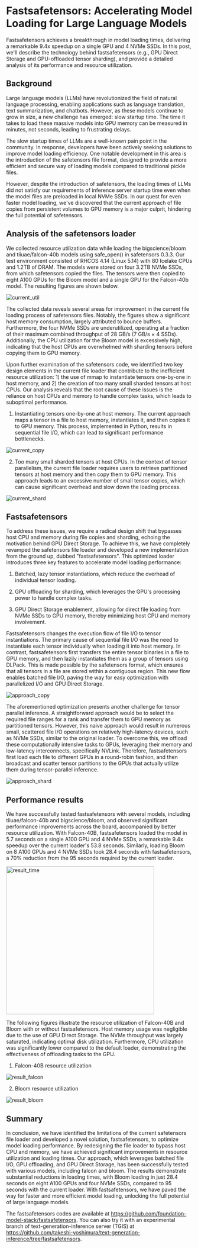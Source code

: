 Fastsafetensors: Accelerating Model Loading for Large Language Models
====================

Fastsafetensors achieves a breakthrough in model loading times, delivering a remarkable 9.4x speedup on a single GPU and 4 NVMe SSDs. In this post, we'll describe the technology behind fastsafetensors (e.g., GPU Direct Storage and GPU-offloaded tensor sharding), and provide a detailed analysis of its performance and resource utilization.

## Background

Large language models (LLMs) have revolutionized the field of natural language processing, enabling applications such as language translation, text summarization, and chatbots. However, as these models continue to grow in size, a new challenge has emerged: slow startup time. The time it takes to load these massive models into GPU memory can be measured in minutes, not seconds, leading to frustrating delays.

The slow startup times of LLMs are a well-known pain point in the community. In response, developers have been actively seeking solutions to improve model loading efficiency. One notable development in this area is the introduction of the safetensors file format, designed to provide a more efficient and secure way of loading models compared to traditional pickle files.

However, despite the introduction of safetensors, the loading times of LLMs did not satisfy our requirements of inference server startup time even when the model files are preloaded in local NVMe SSDs. In our quest for even faster model loading, we've discovered that the current approach of file copies from persistent volumes to GPU memory is a major culprit, hindering the full potential of safetensors.

## Analysis of the safetensors loader

We collected resource utilization data while loading the bigscience/bloom and tiiuae/falcon-40b models using safe_open() in safetensors 0.3.3. Our test environment consisted of RHCOS 4.14 (Linux 5.14) with 80 Icelake CPUs and 1.2TB of DRAM. The models were stored on four 3.2TB NVMe SSDs, from which safetensors copied the files. The tensors were then copied to eight A100 GPUs for the Bloom model and a single GPU for the Falcon-40b model. The resulting figures are shown below.

![current_util](./fig/current_srcutil.png)

The collected data reveals several areas for improvement in the current file loading process of safetensors files. Notably, the figures show a significant host memory consumption, largely attributed to bounce buffers. Furthermore, the four NVMe SSDs are underutilized, operating at a fraction of their maximum combined throughput of 28 GB/s (7 GB/s × 4 SSDs). Additionally, the CPU utilization for the Bloom model is excessively high, indicating that the host CPUs are overwhelmed with sharding tensors before copying them to GPU memory.

Upon further examination of the safetensors code, we identified two key design elements in the current file loader that contribute to the inefficient resource utilization: 1) the use of mmap to instantiate tensors one-by-one in host memory, and 2) the creation of too many small sharded tensors at host CPUs. Our analysis reveals that the root cause of these issues is the reliance on host CPUs and memory to handle complex tasks, which leads to suboptimal performance.

1) Instantiating tensors one-by-one at host memory. The current approach maps a tensor in a file to host memory, instantiates it, and then copies it to GPU memory. This process, implemented in Python, results in sequential file I/O, which can lead to significant performance bottlenecks.

![current_copy](./fig/current_copy.png)

2) Too many small sharded tensors at host CPUs. In the context of tensor parallelism, the current file loader requires users to retrieve partitioned tensors at host memory and then copy them to GPU memory. This approach leads to an excessive number of small tensor copies, which can cause significant overhead and slow down the loading process.

![current_shard](./fig/current_shard.png)

## Fastsafetensors

To address these issues, we require a radical design shift that bypasses host CPU and memory during file copies and sharding, echoing the motivation behind GPU Direct Storage. To achieve this, we have completely revamped the safetensors file loader and developed a new implementation from the ground up, dubbed "fastsafetensors". This optimized loader introduces three key features to accelerate model loading performance:

1. Batched, lazy tensor instantiations, which reduce the overhead of individual tensor loading.

2. GPU offloading for sharding, which leverages the GPU's processing power to handle complex tasks.

3. GPU Direct Storage enablement, allowing for direct file loading from NVMe SSDs to GPU memory, thereby minimizing host CPU and memory involvement.

Fastsafetensors changes the execution flow of file I/O to tensor instantiations. The primary cause of sequential file I/O was the need to instantiate each tensor individually when loading it into host memory. In contrast, fastsafetensors first transfers the entire tensor binaries in a file to GPU memory, and then lazily instantiates them as a group of tensors using DLPack. This is made possible by the safetensors format, which ensures that all tensors in a file are stored within a contiguous region. This new flow enables batched file I/O, paving the way for easy optimization with parallelized I/O and GPU Direct Storage.

![approach_copy](./fig/approach_copy.png)

The aforementioned optimization presents another challenge for tensor parallel inference. A straightforward approach would be to select the required file ranges for a rank and transfer them to GPU memory as partitioned tensors. However, this naive approach would result in numerous small, scattered file I/O operations on relatively high-latency devices, such as NVMe SSDs, similar to the original loader. To overcome this, we offload these computationally intensive tasks to GPUs, leveraging their memory and low-latency interconnects, specifically NVLink. Therefore, fastsafetensors first load each file to different GPUs in a round-robin fashion, and then broadcast and scatter tensor partitions to the GPUs that actually utilize them during tensor-parallel inference.

![approach_shard](./fig/approach_shard.png)

## Performance results

We have successfully tested fastsafetensors with several models, including tiiuae/falcon-40b and bigscience/bloom, and observed significant performance improvements across the board, accompanied by better resource utilization. With Falcon-40B, fastsafetensors loaded the model in 5.7 seconds on a single A100 GPU and 4 NVMe SSDs, a remarkable 9.4x speedup over the current loader's 53.8 seconds. Similarly, loading Bloom on 8 A100 GPUs and 4 NVMe SSDs took 28.4 seconds with fastsafetensors, a 70% reduction from the 95 seconds required by the current loader.

<img src="./fig/result_time.png" alt="result_time" width="400"/>

The following figures illustrate the resource utilization of Falcon-40B and Bloom with or without fastsafetensors. Host memory usage was negligible due to the use of GPU Direct Storage. The NVMe throughput was largely saturated, indicating optimal disk utilization. Furthermore, CPU utilization was significantly lower compared to the default loader, demonstrating the effectiveness of offloading tasks to the GPU.

1) Falcon-40B resource utilization

![result_falcon](./fig/result_srcutil_falcon.png)

2) Bloom resource utilization

![result_bloom](./fig/result_srcutil_bloom.png)

## Summary

In conclusion, we have identified the limitations of the current safetensors file loader and developed a novel solution, fastsafetensors, to optimize model loading performance. By redesigning the file loader to bypass host CPU and memory, we have achieved significant improvements in resource utilization and loading times. Our approach, which leverages batched file I/O, GPU offloading, and GPU Direct Storage, has been successfully tested with various models, including falcon and bloom. The results demonstrate substantial reductions in loading times, with Bloom loading in just 28.4 seconds on eight A100 GPUs and four NVMe SSDs, compared to 95 seconds with the current loader. With fastsafetensors, we have paved the way for faster and more efficient model loading, unlocking the full potential of large language models.

The fastsafetensors codes are available at https://github.com/foundation-model-stack/fastsafetensors. You can also try it with an experimental branch of text-generation-inference server (TGIS) at https://github.com/takeshi-yoshimura/text-generation-inference/tree/fastsafetensors.